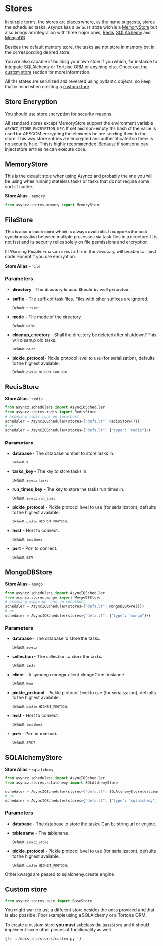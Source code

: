 # Stores

In simple terms, the stores are places where, as the name suggests, stores the scheduled tasks.
Asyncz has a `default` store wich is a [MemoryStore](#memorystore) but also brings an integration
with three major ones, [Redis](#redisstore), [SQLAlchemy](#sqlalchemystore) and [MongoDB](#mongodbstore).

Besides the default memory store, the tasks are not store in memory but in the corresponding desired
store.

You are also capable of building your own store if you which, for instance to integrate SQLAlchemy
or Tortoise ORM or anything else. Check out the [custom store](#custom-store) section for more
information.

All the states are serialized and reversed using pydantic objects, so keep that in mind when
creating a [custom store](#custom-store).


## Store Encryption

You should use store encryption for security reasons.

All standard stores except MemoryStore support the environment variable `ASYNCZ_STORE_ENCRYPTION_KEY`.
If set and non-empty the hash of the value is used for AESGCM encrypting the elements before sending them
to the store.
This way store entries are encrypted and authentificated so there is no security hole.
This is highly recommended! Because if someone can inject store entries he can execute code.


## MemoryStore

This is the default store when using Asyncz and probably the one you will be using when running
stateless tasks or tasks that do not require some sort of cache.

**Store Alias** - `memory`

```python
from asyncz.stores.memory import MemoryStore
```

## FileStore

This is also a basic store which is always available. It supports the task synchronization
between multiple processes via task files in a directory.
It is not fast and its security relies solely on file permissions and encryption.

!!! Warning
    People who can inject a file in the directory,
    will be able to inject code. Except if you use encryption.

**Store Alias** - `file`

### Parameters

- **directory** - The directory to use. Should be well protected.
- **suffix** - The suffix of task files. Files with other suffixes are ignored.

    <sup>Default: `".task"`</sup>

- **mode** - The mode of the directory.

    <sup>Default: `0o700`</sup>

- **cleanup_directory** - Shall the directory be deleted after shutdown? This will cleanup old tasks.

    <sup>Default: `False`</sup>

- **pickle_protocol**- Pickle protocol level to use (for serialization), defaults to the
highest available.

    <sup>Default: `pickle.HIGHEST_PROTOCOL`</sup>

## RedisStore

**Store Alias** - `redis`

```python
from asyncz.schedulers import AsyncIOScheduler
from asyncz.stores.redis import RedisStore
# assuming redis runs on localhost
scheduler = AsyncIOScheduler(stores={"default": RedisStore()})
# or
scheduler = AsyncIOScheduler(stores={"default": {"type": "redis"}})
```

### Parameters

* **database** - The database number to store tasks in.

    <sup>Default: `0`</sup>

* **tasks_key** - The key to store tasks in.

    <sup>Default: `asyncz.tasks`</sup>

* **run_times_key** - The key to store the tasks run times in.

    <sup>Default: `asyncz.run_times`</sup>

* **pickle_protocol** - Pickle protocol level to use (for serialization), defaults to the
highest available.

    <sup>Default: `pickle.HIGHEST_PROTOCOL`</sup>

* **host** - Host to connect.

    <sup>Default: `localhost`</sup>

* **port** - Port to connect.

    <sup>Default: `6379`</sup>

## MongoDBStore

**Store Alias** - `mongo`

```python
from asyncz.schedulers import AsyncIOScheduler
from asyncz.stores.mongo import MongoDBStore
# assuming mongo db runs on localhost
scheduler = AsyncIOScheduler(stores={"default": MongoDBStore()})
# or
scheduler = AsyncIOScheduler(stores={"default": {"type": "mongo"}})
```



### Parameters

* **database** - The database to store the tasks.

    <sup>Default: `asyncz`</sup>

* **collection** - The collection to store the tasks.

    <sup>Default: `tasks`</sup>

* **client** - A pymongo.mongo_client.MongoClient instance.

    <sup>Default: `None`</sup>

* **pickle_protocol** - Pickle protocol level to use (for serialization), defaults to the highest
available.

    <sup>Default: `pickle.HIGHEST_PROTOCOL`</sup>

* **host** - Host to connect.

    <sup>Default: `localhost`</sup>

* **port** - Port to connect.

    <sup>Default: `27017`</sup>


## SQLAlchemyStore

**Store Alias** - `sqlalchemy`

```python
from asyncz.schedulers import AsyncIOScheduler
from asyncz.stores.sqlalchemy import SQLAlchemyStore

scheduler = AsyncIOScheduler(stores={"default": SQLAlchemyStore(database="sqlite:///./test_suite.sqlite3")})
# or
scheduler = AsyncIOScheduler(stores={"default": {"type": "sqlalchemy", "database": "sqlite:///./test_suite.sqlite3"}})
```

### Parameters

* **database** - The database to store the tasks. Can be string url or engine.

* **tablename** - The tablename.

    <sup>Default: `asyncz_store`</sup>

* **pickle_protocol** - Pickle protocol level to use (for serialization), defaults to the highest
available.

    <sup>Default: `pickle.HIGHEST_PROTOCOL`</sup>

Other kwargs are passed to sqlalchemy.create_engine.


## Custom store

```python
from asyncz.stores.base import BaseStore
```

You might want to use a different store besides the ones provided and that is also possible.
Foor example using a SQLAlchemy or a Tortoise ORM.

To create a custom store **you must** subclass the `BaseStore` and it should implement some
other pieces of functionality as well.

```python
{!> ../docs_src/stores/custom.py !}
```
